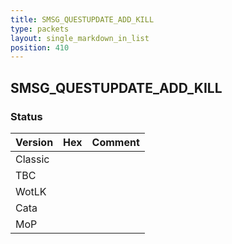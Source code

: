 ```yaml
---
title: SMSG_QUESTUPDATE_ADD_KILL
type: packets
layout: single_markdown_in_list
position: 410
---
```


## SMSG_QUESTUPDATE_ADD_KILL

### Status

Version    | Hex        | Comment
---------- | ---------- | ---------- 
Classic    |            |
TBC        |            |
WotLK      |            |
Cata       |            |
MoP        |            |